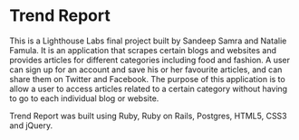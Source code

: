 Trend Report
============

This is a Lighthouse Labs final project built by Sandeep Samra and Natalie Famula. It is an application that scrapes certain blogs and websites and provides articles for different categories including food and fashion. A user can sign up for an account and save his or her favourite articles, and can share them on Twitter and Facebook. The purpose of this application is to allow a user to access articles related to a certain category without having to go to each individual blog or website.

Trend Report was built using Ruby, Ruby on Rails, Postgres, HTML5, CSS3 and jQuery.
